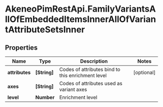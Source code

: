 # AkeneoPimRestApi.FamilyVariantsAllOfEmbeddedItemsInnerAllOfVariantAttributeSetsInner

## Properties

Name | Type | Description | Notes
------------ | ------------- | ------------- | -------------
**attributes** | **[String]** | Codes of attributes bind to this enrichment level | [optional] 
**axes** | **[String]** | Codes of attributes used as variant axes | 
**level** | **Number** | Enrichment level | 


